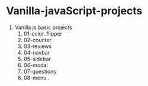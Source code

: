 # Vanilla-javaScript-projects

1.  Vanilla js basic projects
    1. 01-color_flipper
    2. 02-counter
    3. 03-reviews
    4. 04-navbar
    5. 05-sidebar
    6. 06-modal
    7. 07-questions
    8. 08-menu .
